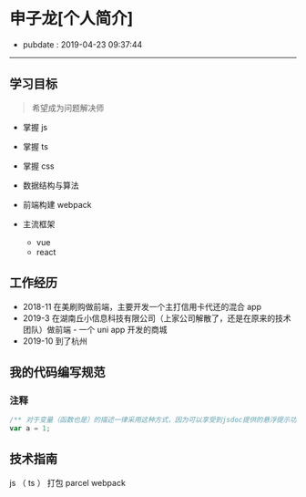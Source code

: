 # 申子龙[个人简介]

- pubdate : 2019-04-23 09:37:44

---

## 学习目标

> 希望成为问题解决师

- 掌握 js
- 掌握 ts
- 掌握 css
- 数据结构与算法

- 前端构建 webpack
- 主流框架
  - vue
  - react

## 工作经历

- 2018-11 在美刷购做前端，主要开发一个主打信用卡代还的混合 app
- 2019-3 在湖南丘小信息科技有限公司（上家公司解散了，还是在原来的技术团队）做前端 - 一个 uni app 开发的商城
- 2019-10 到了杭州

## 我的代码编写规范

### 注释

```typescript
/** 对于变量（函数也是）的描述一律采用这种方式，因为可以享受到jsdoc提供的悬浮提示功能,把鼠标放在下面的a上面试试 */
var a = 1;
```

## 技术指南

js （ ts ） 打包 parcel webpack
